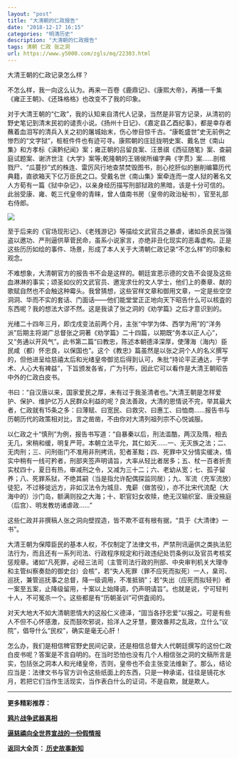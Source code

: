 ```yaml
---
layout: "post"
title: "大清朝的仁政报告"
date: "2018-12-17 16:15"
categories: "明清历史"
description: "大清朝的仁政报告"
tags: 清朝 仁政 张之洞
url: https://www.y5000.com/zgls/mq/22303.html
---
```






大清王朝的仁政记录怎么样？

不怎么样，我一向这么认为。再来一百卷《鹿鼎记》、《康熙大帝》，再播一千集《雍正王朝》、《还珠格格》也改变不了我的印象。

对于大清王朝的“仁政”，我的认知来自清代人记录，当然是非官方记录，从清初的野史笔记到清末民初的谴责小说。《扬州十日记》、《嘉定县乙酉纪事》，都是幸存者蘸着血泪写的清兵入关之初的屠城始末，伤心惨目惊千古。“康乾盛世”史无前例之惨烈的“文字狱”，桩桩件件也有迹可寻。康熙朝的庄廷拢明史案、戴名世《南山集》和方孝标《滇黔纪闻》案；雍正朝的吕留良案、汪景祺《西征随笔》案、查嗣庭试题案、谢济世注《大学》案等;乾隆朝的王锡侯所编字典《字贯》案……剖棺戮尸、“瓜蔓抄”式的株连、雷厉风行地查禁焚毁图书，剖心挖肝似的删削编纂历代典籍，直欲箱天下亿万臣民之口。受戴名世《南山集》案牵连而一度人狱的著名文人方荀有一篇《狱中杂记》，以亲身经历描写刑部狱政的黑暗，该是十分可信的。此翁受康、雍、乾三代皇帝的青睐，曾人值南书房（皇帝的政治秘书），官至礼部右侍郎。

![](https://img.y5000.com/uploads/allimg/170601/11-1F6011FK0245.jpg)

至于后来的《官场现形记》、《老残游记》等描绘文武官员之暴虐，诸如杀良民当强盗以邀功、严刑逼供草菅民命，虽系小说家言，亦绝非丑化现实的恶毒虚构。正是这些历历如绘的事件、场景，形成了本人关于大清朝仁政记录“不怎么样”的印象和观念。

不难想象，大清朝官方的报告书不会是这样的。朝廷宣恩示德的文告不会提及这些血淋淋的事实；颂圣如仪的文武官员、邀宠求仕的文人学士，他们上的奏章、献的歌赋自然也不会触这种霉头。我曾猜想，这些官样文章和御用文章，一定是些空空洞洞、华而不实的套话、门面话——他们能堂堂正正地向天下昭告什么可以核査的东西呢？我的想法大谬不然。这是我读了张之洞的《劝学篇》之后才意识到的。

光绪二十四年三月，即戊戌变法前两个月，主张“中学为体、西学为用”的“洋务派”后期主将湖广总督张之洞著《劝学篇》二十四篇，以期既“务本以正人心”，又“务通以开风气”。此书第二篇“曰教忠，陈述本朝德泽深厚，使薄海（海内）臣民咸（都）怀忠良，以保国也”。这个《教忠》篇虽然是以张之洞个人的名义撰写的，但他进呈给慈禧太后和光绪皇帝御览后得到认可，朱批“持论平正通达，于学术、人心大有裨益”，下旨颁发各省，广为刊布，因此它可以看作是大清王朝昭告中外的仁政白皮书。

书曰：“自汉唐以来，国家爱民之厚，未有过于我圣清者也。”大清王朝是怎样爱护、保护、维护亿万人民群众利益的呢？良法善政，大清的恩情说不完，举其最大者，仁政就有15条之多：曰薄赋、曰宽民、曰救灾、曰惠工、曰恤商……报告书与历朝历代的政策相对比，言之凿凿，不由你对大清列祖列宗不心悦诚服。

以仁政之十“慎刑”为例，报告书写道：“自暴秦以后，刑法滥酷，两汉及隋，相去无几，宋稍和缓，明复严苛。本朝立法平允，其仁如天……一、无灭族之法；二、无肉刑；三、问刑衙门不准用非刑拷讯，犯者革黜；四、死罪中又分情实缓决，情实中稍有一线可矜者，刑部夹签声明请旨，大率从轻比者居多；五、杖一百者折责实杖四十，夏日有热，审减刑之令，又减为三十二；六、老幼从宽；七、孤子留养；八、死罪系狱，不绝其嗣（当是指允许配偶探监同居）；九、军流（充军流放）徒犯，不过移徙远方，非如汉法令为城旦、鬼薪（做苦役），亦不比宋代流配（大海中的）沙门岛，额满则投之大海；十、职官妇女收赎，绝无汉输织室、唐没掖庭（后宫）、明发教坊诸虐政……”

这些仁政并非撰稿人张之洞向壁捏造，皆不欺不诓有根有据，“具于《大清律》一书”。

大清王朝为保障臣民的基本人权，不仅制定了法律文书，严禁刑讯逼供之类执法犯法行为，而且还有一系列司法、行政程序规定和行政违纪处罚条例以及官员考核奖惩规章。诸如“凡死罪，必经三法司（主管司法行政的刑部、中央审判机关大理寺和主管纠察奏劾的御史台）会核”，若“失人死罪（罪不应死而拟死）一人，臬司、巡抚，兼管巡抚事之总督，降一级调用，不准抵销”；若“失出（应死而拟轻判）者一案至五案，止降级留用，十案以上始降调，仍声明请旨”。也就是说，宁可轻判十人，不可冤杀一个。这些都是有“历朝圣训”可供査阅的。

对天大地大不如大清朝恩情大的这般仁义德泽，“固当各抒忠爱”以报之。可是有些人不但不心怀感激，反而鼓吹邪说，拾洋人之牙慧，要效番邦之乱政，立什么“议院”，倡导什么“民权”，确实是毫无心肝！

怎么办，我们是相信稗官野史民间记录，还是相信总督大人代朝廷撰写的这份仁政白皮书呢？答案是不言自明的。在当时恐怕也没有几个人相信张之洞的文稿所言是实，包括张之洞本人和光绪皇帝，否则，皇帝也不会主张变法维新了。那么，结论应当是：法律文书与官方训令这些纸面上的东西，只是一种承诺，往往是镜花水月，若把它们当作生活现实，当作表白什么的证词，不是自欺，就是欺人。

* * *

**更多精彩推荐：**

**[鸦片战争武器真相](https://www.y5000.com/zgls/mq/22304.html)**

**[逼慈禧向全世界宣战的一份假情报](https://www.y5000.com/zgls/mq/22305.html)**

**返回大全页：[ 历史故事新知](https://www.y5000.com/zgls/22378.html)**
